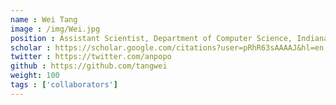 ```yaml
---
name : Wei Tang
image : /img/Wei.jpg
position : Assistant Scientist, Department of Computer Science, Indiana University. Together we are developing approaches to tract the connectivity of the Parieta Cortex using brainlife.io
scholar : https://scholar.google.com/citations?user=pRhR63sAAAAJ&hl=en 
twitter : https://twitter.com/anpopo
github : https://github.com/tangwei
weight: 100
tags : ['collaborators']
---
```

